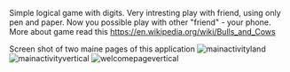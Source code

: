Simple logical game with digits. Very intresting play with friend, using only pen and paper. Now you possible play with other "friend" - your phone.
More about game read this https://en.wikipedia.org/wiki/Bulls_and_Cows

Screen shot of two maine pages of this application
![mainactivityland](https://user-images.githubusercontent.com/30602586/32608718-4ec235e2-c56e-11e7-9aac-61125ba2b412.png)
![mainactivityvertical](https://user-images.githubusercontent.com/30602586/32608719-4ef0dc8a-c56e-11e7-8608-a0055855bd82.png)
![welcomepagevertical](https://user-images.githubusercontent.com/30602586/32608720-4f17753e-c56e-11e7-94de-d4e058ba7554.png)
